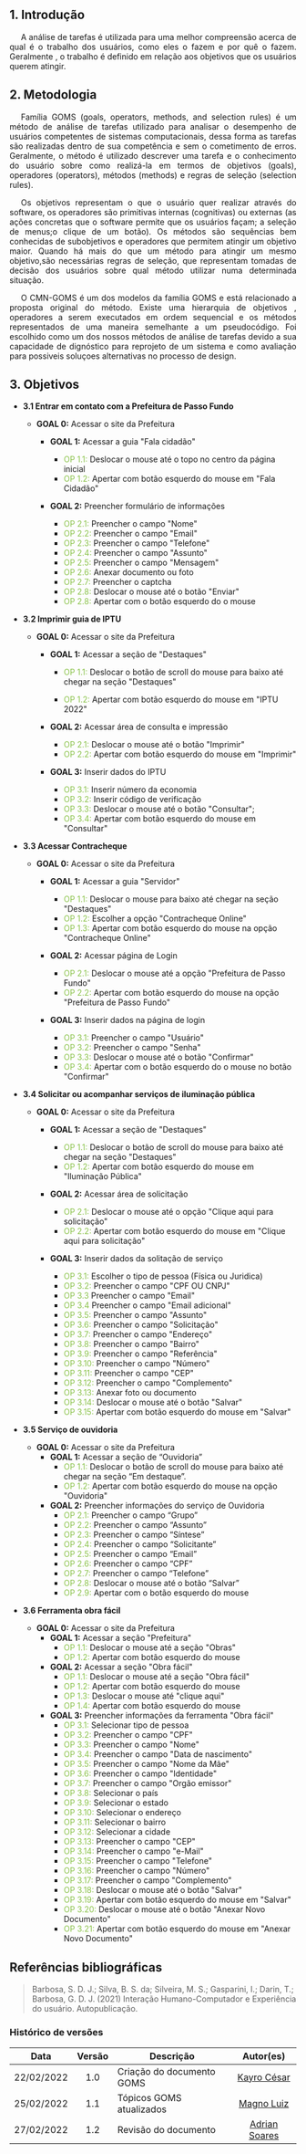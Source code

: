 ## 1. Introdução

<p style="text-indent: 20px; text-align: justify">
A análise de tarefas é utilizada para  uma melhor compreensão acerca de qual é o trabalho dos usuários, como eles o fazem e por quê o fazem. Geralmente , o trabalho é definido em relação aos objetivos que os usuários querem atingir. 
</p>

## 2. Metodologia

<p style="text-indent: 20px; text-align: justify">
Família GOMS (goals, operators, methods, and selection rules) é um método de análise de tarefas utilizado para analisar o desempenho de usuários competentes de sistemas computacionais, dessa forma as tarefas são realizadas dentro de sua competência e sem o cometimento de erros. Geralmente, o método é utilizado descrever uma tarefa e o conhecimento do usuário sobre como realizá-la em termos de objetivos (goals), operadores (operators), métodos (methods) e regras de seleção (selection rules).
</p>

<p style="text-indent: 20px; text-align: justify">
 Os objetivos representam o que o usuário quer realizar através do software, os operadores são primitivas internas (cognitivas) ou externas (as ações concretas que o software permite que os usuários façam; a seleção de menus;o clique de um botão). Os métodos são sequências bem conhecidas de subobjetivos e operadores que permitem atingir um objetivo maior. Quando há mais do que um método para atingir um mesmo objetivo,são necessárias regras de seleção, que representam tomadas de decisão dos usuários sobre qual método utilizar numa determinada situação.
</p>
</p>

<p style="text-indent: 20px; text-align: justify">
O CMN-GOMS é um dos modelos da família GOMS e está relacionado a proposta original do método. Existe uma hierarquia de objetivos , operadores  a serem executados em ordem sequencial e os métodos representados de uma maneira semelhante a um pseudocódigo. Foi escolhido como um dos nossos métodos de análise de tarefas devido a sua capacidade de dignóstico para reprojeto de um sistema e como avaliação para possiveis soluçoes alternativas no processo de design.
</p>


## 3. Objetivos

- <b> 3.1  Entrar em contato com a Prefeitura de Passo Fundo </b>

    - <span > <b>GOAL 0:</b></span> Acessar o site da Prefeitura

        - <span ><b>GOAL 1:</b></span> Acessar a guia "Fala cidadão"

             -  <span style=" color:#8bc34b">OP 1.1:</span> Deslocar o mouse até o topo no centro da página inicial
             - <span style=" color:#8bc34b">OP 1.2:</span> Apertar com botão esquerdo do mouse em "Fala Cidadão"

        - <span ><b>GOAL 2:</b></span> Preencher formulário de informações

            - <span style=" color:#8bc34b">OP 2.1:</span> Preencher o campo "Nome"
            - <span style=" color:#8bc34b">OP 2.2:</span> Preencher o campo "Email"
            - <span style=" color:#8bc34b">OP 2.3:</span> Preencher o campo "Telefone"
            - <span style=" color:#8bc34b">OP 2.4:</span> Preencher o campo "Assunto"
            - <span style=" color:#8bc34b">OP 2.5:</span> Preencher o campo "Mensagem"
            - <span style=" color:#8bc34b">OP 2.6:</span> Anexar documento ou foto 
            - <span style=" color:#8bc34b">OP 2.7:</span> Preencher o captcha
             - <span style=" color:#8bc34b">OP 2.8:</span> Deslocar o mouse até o botão "Enviar"
            - <span style=" color:#8bc34b">OP 2.8:</span> Apertar com o botão esquerdo do o mouse 


- <b> 3.2  Imprimir guia de IPTU </b>

    - <span> <b>GOAL 0:</b> </span> Acessar o site da Prefeitura

        - <span ><b>GOAL 1:</b></span> Acessar a seção de "Destaques"

             - <span style=" color:#8bc34b">OP 1.1:</span> Deslocar o botão de scroll do mouse para baixo até chegar na seção "Destaques"

            - <span style=" color:#8bc34b">OP 1.2:</span> Apertar com botão esquerdo do mouse em "IPTU 2022"

        - <span ><b>GOAL 2:</b></span> Acessar área de consulta e impressão

            - <span style="color: #8bc34b">OP 2.1:</span> Deslocar o mouse até o 
               botão "Imprimir"
            - <span style=" color:#8bc34b">OP 2.2:</span> Apertar com botão esquerdo do mouse em "Imprimir"     

        - <span ><b>GOAL 3:</b></span> Inserir dados do IPTU

            - <span style=" color:#8bc34b">OP 3.1:</span> Inserir número da economia
            - <span style=" color:#8bc34b">OP 3.2:</span> Inserir código de verificação
            - <span style=" color:#8bc34b">OP 3.3:</span>  Deslocar o mouse até o botão "Consultar";
            - <span style=" color:#8bc34b">OP 3.4:</span> Apertar com botão esquerdo do mouse em "Consultar"

- <b> 3.3  Acessar Contracheque </b>

    - <span> <b>GOAL 0:</b> </span> Acessar o site da Prefeitura

        - <span ><b>GOAL 1:</b></span> Acessar a guia "Servidor"

            - <span style="color: #8bc34b">OP 1.1:</span> Deslocar o mouse para baixo até chegar na seção "Destaques"
            - <span style=" color:#8bc34b">OP 1.2:</span> Escolher a opção "Contracheque Online"
            - <span style=" color:#8bc34b">OP 1.3:</span> Apertar com botão esquerdo do mouse na opção "Contracheque Online"

        - <span ><b>GOAL 2:</b></span>  Acessar página de Login 

            - <span style="color: #8bc34b">OP 2.1:</span> Deslocar o mouse até a opção "Prefeitura de Passo Fundo"
            - <span style=" color:#8bc34b">OP 2.2:</span> Apertar com botão esquerdo do mouse na opção "Prefeitura de Passo Fundo"

         - <span ><b>GOAL 3:</b></span>  Inserir dados na página de login

            - <span style=" color:#8bc34b">OP 3.1:</span> Preencher o campo "Usuário"
            - <span style=" color:#8bc34b">OP 3.2:</span> Preencher o campo "Senha"
             - <span style=" color:#8bc34b">OP 3.3:</span> Deslocar o mouse até o botão "Confirmar"
            - <span style=" color:#8bc34b">OP 3.4:</span> Apertar com o botão esquerdo do o mouse no botão "Confirmar"
               
    

- <b> 3.4 Solicitar ou acompanhar serviços de iluminação pública </b>
     - <span> <b>GOAL 0:</b> </span> Acessar o site da Prefeitura
          - <span ><b>GOAL 1:</b></span> Acessar a seção de "Destaques"

             - <span style=" color:#8bc34b">OP 1.1:</span> Deslocar o botão de scroll do mouse para baixo até chegar na seção "Destaques"
            - <span style=" color:#8bc34b">OP 1.2:</span> Apertar com botão esquerdo do mouse em "Iluminação Pública"

        - <span ><b>GOAL 2:</b></span> Acessar área de solicitação

            - <span style="color: #8bc34b">OP 2.1:</span> Deslocar o mouse até 
               o opção "Clique aqui para solicitação" 
            - <span style=" color:#8bc34b">OP 2.2:</span> Apertar com botão esquerdo do mouse em "Clique aqui para solicitação"      

        - <span ><b>GOAL 3:</b></span> Inserir dados da solitação de serviço

            - <span style=" color:#8bc34b">OP 3.1:</span> Escolher o tipo de pessoa (Física ou Juridica)
            - <span style=" color:#8bc34b">OP 3.2:</span> Preencher o campo  "CPF OU CNPJ"
            - <span style=" color:#8bc34b">OP 3.3</span> Preencher o campo "Email"
            - <span style=" color:#8bc34b">OP 3.4</span> Preencher o campo "Email adicional"
            - <span style=" color:#8bc34b">OP 3.5:</span> Preencher o campo "Assunto"
            - <span style=" color:#8bc34b">OP 3.6:</span> Preencher o campo "Solicitação"
            - <span style=" color:#8bc34b">OP 3.7:</span> Preencher o campo "Endereço"
            - <span style=" color:#8bc34b">OP 3.8:</span> Preencher o campo  "Bairro"
            - <span style=" color:#8bc34b">OP 3.9:</span> Preencher o campo  "Referência"
            - <span style=" color:#8bc34b">OP 3.10:</span> Preencher o campo  "Número"
            - <span style=" color:#8bc34b">OP 3.11:</span> Preencher o campo  "CEP"
            - <span style=" color:#8bc34b">OP 3.12:</span> Preencher o campo  "Complemento"
            - <span style=" color:#8bc34b">OP 3.13:</span> Anexar foto ou documento
            - <span style=" color:#8bc34b">OP 3.14:</span> Deslocar o mouse até o botão "Salvar"
            - <span style=" color:#8bc34b">OP 3.15:</span> Apertar com botão esquerdo do mouse em "Salvar"

- <b> 3.5 Serviço de ouvidoria </b>
    - <span><b>GOAL 0:</b></span> Acessar o site da Prefeitura
        - <span><b>GOAL 1:</b></span> Acessar a seção de “Ouvidoria” 
            - <span style=" color:#8bc34b">OP 1.1:</span> Deslocar o botão de scroll do mouse para baixo até chegar na seção “Em destaque”.
            - <span style=" color:#8bc34b">OP 1.2:</span> Apertar com botão esquerdo do mouse na opção "Ouvidoria"                           
        - <span><b>GOAL 2:</b></span> Preencher informações do serviço de Ouvidoria
            - <span style=" color:#8bc34b">OP 2.1:</span> Preencher o campo “Grupo”
            - <span style=" color:#8bc34b">OP 2.2:</span> Preencher o campo “Assunto”
            - <span style=" color:#8bc34b">OP 2.3:</span> Preencher o campo “Síntese”
            - <span style=" color:#8bc34b">OP 2.4:</span> Preencher o campo “Solicitante”
            - <span style=" color:#8bc34b">OP 2.5:</span> Preencher o campo “Email”
            - <span style=" color:#8bc34b">OP 2.6:</span> Preencher o campo “CPF”
            - <span style=" color:#8bc34b">OP 2.7:</span> Preencher o campo “Telefone”
            - <span style=" color:#8bc34b">OP 2.8:</span> Deslocar o mouse até o botão “Salvar”
            - <span style=" color:#8bc34b">OP 2.9:</span> Apertar com o botão esquerdo do mouse
- <b>3.6 Ferramenta obra fácil </b>
    - <span><b>GOAL 0:</b></span> Acessar o site da Prefeitura
        - <span><b>GOAL 1:</b></span> Acessar a seção "Prefeitura"
            - <span style=" color:#8bc34b">OP 1.1:</span> Deslocar o mouse até a seção "Obras"
            - <span style=" color:#8bc34b">OP 1.2:</span> 
            Apertar com botão esquerdo do mouse
        - <span><b>GOAL 2:</b></span> Acessar a seção "Obra fácil"
            - <span style=" color:#8bc34b">OP 1.1:</span> Deslocar o mouse até a seção "Obra fácil" 
            - <span style=" color:#8bc34b">OP 1.2:</span> 
            Apertar com botão esquerdo do mouse
            - <span style=" color:#8bc34b">OP 1.3:</span> 
            Deslocar o mouse até "clique aqui"
            - <span style=" color:#8bc34b">OP 1.4:</span> Apertar com botão esquerdo do mouse
        - <span><b>GOAL 3:</b></span> Preencher informações da ferramenta "Obra fácil"
            - <span style=" color:#8bc34b">OP 3.1:</span> Selecionar tipo de pessoa 
            - <span style=" color:#8bc34b">OP 3.2:</span>
            Preencher o campo "CPF"
            - <span style=" color:#8bc34b">OP 3.3:</span>
            Preencher o campo "Nome"
            - <span style=" color:#8bc34b">OP 3.4:</span>
            Preencher o campo "Data de nascimento"
            - <span style=" color:#8bc34b">OP 3.5:</span>
            Preencher o campo "Nome da Mãe"
            - <span style=" color:#8bc34b">OP 3.6:</span>
            Preencher o campo  "Identidade"
            - <span style=" color:#8bc34b">OP 3.7:</span>
            Preencher o campo  "Orgão emissor"
            - <span style=" color:#8bc34b">OP 3.8:</span>
            Selecionar o país  
            - <span style=" color:#8bc34b">OP 3.9:</span>
            Selecionar o estado  
            - <span style=" color:#8bc34b">OP 3.10:</span>
            Selecionar o endereço
            - <span style=" color:#8bc34b">OP 3.11:</span>
            Selecionar o bairro
            - <span style=" color:#8bc34b">OP 3.12:</span>
            Selecionar a cidade
            - <span style=" color:#8bc34b">OP 3.13:</span>
            Preencher o campo "CEP"
            - <span style=" color:#8bc34b">OP 3.14:</span>
            Preencher o campo "e-Mail"
            - <span style=" color:#8bc34b">OP 3.15:</span>
            Preencher o campo "Telefone"
            - <span style=" color:#8bc34b">OP 3.16:</span>
            Preencher o campo "Número"
            - <span style=" color:#8bc34b">OP 3.17:</span>
            Preencher o campo "Complemento"
            - <span style=" color:#8bc34b">OP 3.18:</span>
            Deslocar o mouse até o botão "Salvar"
            - <span style=" color:#8bc34b">OP 3.19:</span>
            Apertar com botão esquerdo do mouse em "Salvar"
            - <span style=" color:#8bc34b">OP 3.20:</span>
            Deslocar o mouse até o botão "Anexar Novo Documento"
            - <span style=" color:#8bc34b">OP 3.21:</span>
            Apertar com botão esquerdo do mouse em "Anexar Novo Documento"
        

        

## Referências bibliográficas

> Barbosa, S. D. J.; Silva, B. S. da; Silveira, M. S.; Gasparini, I.; Darin, T.; Barbosa, G. D. J. (2021) Interação Humano-Computador e Experiência do usuário. Autopublicação.

### Histórico de versões

 | **Data**   | **Versão** | **Descrição**                            |                **Autor(es)**                 |
 | ---------- | :--------: | ---------------------------------------- | :------------------------------------------: |
 | 22/02/2022 |    1.0     | Criação do documento GOMS           |        [Kayro César](https://github.com/kayrocesar)         |
 | 25/02/2022 |    1.1     | Tópicos GOMS atualizados            |        [Magno Luiz](https://github.com/magnluiz)            |
 | 27/02/2022 |    1.2     | Revisão do documento                |        [Adrian Soares](https://github.com/SwampTG)          |
